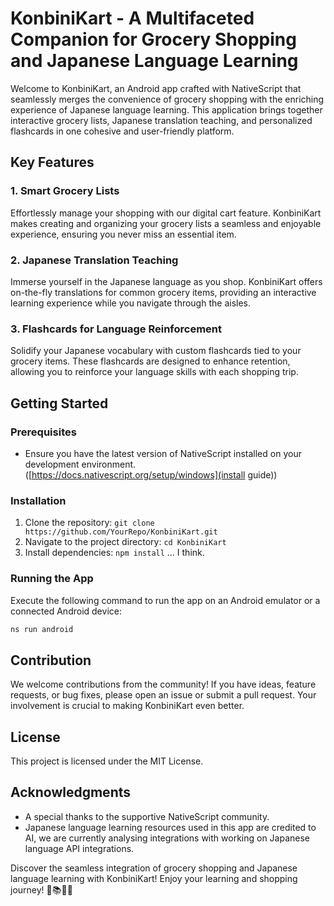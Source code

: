 # KonbiniKart - A Multifaceted Companion for Grocery Shopping and Japanese Language Learning

Welcome to KonbiniKart, an Android app crafted with NativeScript that seamlessly merges the convenience of grocery shopping with the enriching experience of Japanese language learning. This application brings together interactive grocery lists, Japanese translation teaching, and personalized flashcards in one cohesive and user-friendly platform.

## Key Features

### 1. Smart Grocery Lists
Effortlessly manage your shopping with our digital cart feature. KonbiniKart makes creating and organizing your grocery lists a seamless and enjoyable experience, ensuring you never miss an essential item.

### 2. Japanese Translation Teaching
Immerse yourself in the Japanese language as you shop. KonbiniKart offers on-the-fly translations for common grocery items, providing an interactive learning experience while you navigate through the aisles.

### 3. Flashcards for Language Reinforcement
Solidify your Japanese vocabulary with custom flashcards tied to your grocery items. These flashcards are designed to enhance retention, allowing you to reinforce your language skills with each shopping trip.

## Getting Started

### Prerequisites
- Ensure you have the latest version of NativeScript installed on your development environment. ([https://docs.nativescript.org/setup/windows](install guide))

### Installation
1. Clone the repository: `git clone https://github.com/YourRepo/KonbiniKart.git`
2. Navigate to the project directory: `cd KonbiniKart`
3. Install dependencies: `npm install` ... I think.

### Running the App
Execute the following command to run the app on an Android emulator or a connected Android device:

```bash
ns run android
```

## Contribution

We welcome contributions from the community! If you have ideas, feature requests, or bug fixes, please open an issue or submit a pull request. Your involvement is crucial to making KonbiniKart even better.

## License

This project is licensed under the MIT License.

## Acknowledgments

- A special thanks to the supportive NativeScript community.
- Japanese language learning resources used in this app are credited to AI, we are currently analysing integrations with working on Japanese language API integrations.

Discover the seamless integration of grocery shopping and Japanese language learning with KonbiniKart! Enjoy your learning and shopping journey! 🛒📚🇯🇵
